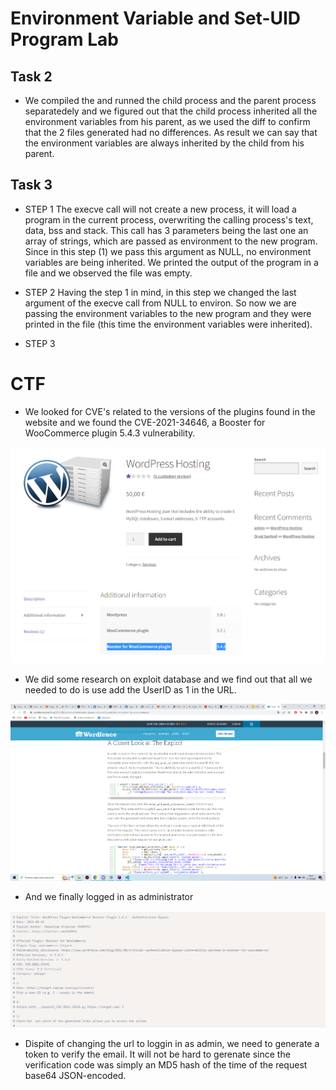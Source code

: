 # Environment Variable and Set-UID Program Lab

## Task 2

- We compiled the and runned the child process and the parent process separatedely and we figured out that the child process inherited all the environment variables from his parent, as we used the diff to confirm that the 2 files generated had no differences. As result we can say that the environment variables are always inherited by the child from his parent.

## Task 3

- STEP 1
The execve call will not create a new process, it will load a program in the current process, overwriting the calling process's text, data, bss and stack. This call has 3 parameters being the last one an array of strings, which are passed as environment to the new program. Since in this step (1) we pass this argument as NULL, no environment variables are being inherited. We printed the output of the program in a file and we observed the file was empty.

- STEP 2
Having the step 1 in mind, in this step we changed the last argument of the execve call from NULL to environ. So now we are passing the environment variables to the new program and they were printed in the file (this time the environment variables were inherited).

- STEP 3
 

# CTF

- We looked for CVE's related to the versions of the plugins found in the website and we found the CVE-2021-34646, a Booster for WooCommerce plugin	5.4.3 vulnerability.

![Booster for WooCommerce plugin 5.4.3](woocommerceplugin.png)

- We did some research on exploit database and we find out that all we needed to do is use add the UserID as 1 in the URL.

![Exploit](exploit.png)

- And we finally logged in as administrator

![Login as Admin](adminlogin.png)

- Dispite of changing the url to loggin in as admin, we need to generate a token to verify the email. It will not be hard to gerenate since the verification code was simply an MD5 hash of the time of the request base64 JSON-encoded.





